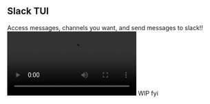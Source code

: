 ## Slack TUI

Access messages, channels you want, and send messages to slack!!
![video](https://cloud-8pd1z2qm2-hack-club-bot.vercel.app/0recording.mp4)
WIP fyi
